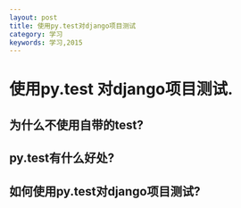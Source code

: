 ```yaml
---
layout: post
title: 使用py.test对django项目测试
category: 学习
keywords: 学习,2015
---
```


# 使用py.test 对django项目测试.

## 为什么不使用自带的test?

## py.test有什么好处?


## 如何使用py.test对django项目测试?
